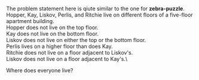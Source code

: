 The problem statement here is qiute similar to the one for **zebra-puzzle**.\
Hopper, Kay, Liskov, Perlis, and Ritchie live on
different floors of a five-floor apartment building.\
 Hopper does not live on the top floor.\
 Kay does not live on the bottom floor.\
 Liskov does not live on either the top or the bottom floor.\
 Perlis lives on a higher floor than does Kay.\
 Ritchie does not live on a floor adjacent to Liskov's.\
 Liskov does not live on a floor adjacent to Kay's.\
 
 Where does everyone live?
